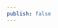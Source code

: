 ```yaml
---
publish: false
---
```


[Creating a Bulge Distortion Effect with WebGL]: https://tympanus.net/codrops/2023/06/28/creating-a-bulge-distortion-effect-with-webgl/
